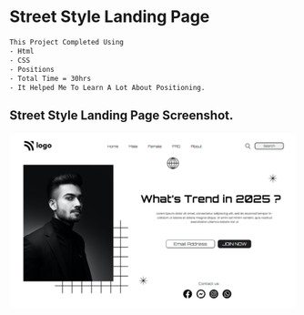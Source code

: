 # Street Style Landing Page
    This Project Completed Using
    - Html
    - CSS
    - Positions
    - Total Time = 30hrs
    - It Helped Me To Learn A Lot About Positioning.
## Street Style Landing Page Screenshot.
![Screenshot](./Screenshot/Street%20Style%20Landing%20Page.png)
